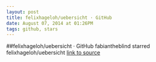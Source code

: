 ```yaml
---
layout: post
title: felixhageloh/uebersicht · GitHub
date: August 07, 2014 at 01:26PM
tags: github, stars
---
```

##felixhageloh/uebersicht · GitHub
fabiantheblind starred felixhageloh/uebersicht
[link to source](http://ift.tt/1i0TFAw) 
